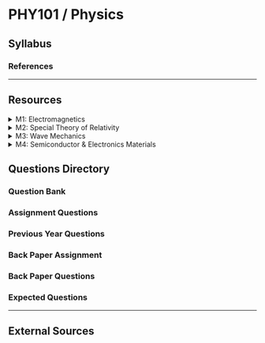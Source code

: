 # PHY101 / Physics

## Syllabus

### References

***

## Resources

<details>

<summary>M1: Electromagnetics</summary>



</details>

<details>

<summary>M2: Special Theory of Relativity</summary>



</details>

<details>

<summary>M3: Wave Mechanics</summary>



</details>

<details>

<summary>M4: Semiconductor &#x26; Electronics Materials</summary>



</details>

## Questions Directory

### Question Bank

### Assignment Questions

### Previous Year Questions

### Back Paper Assignment

### Back Paper Questions

### Expected Questions

***

## External Sources
